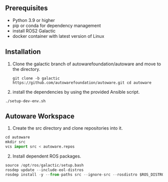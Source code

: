 ## Prerequisites
- Python 3.9 or higher
- pip or conda for dependency management
- install ROS2 Galactic
- docker container with latest version of Linux

## Installation
1. Clone the galactic branch of autowarefoundation/autoware and move to the directory.
   
   `git clone -b galactic https://github.com/autowarefoundation/autoware.git
cd autoware`
2.  install the dependencies by using the provided Ansible script.
   
   `./setup-dev-env.sh`

## Autoware Workspace
1. Create the src directory and clone repositories into it.
```python
cd autoware
mkdir src
vcs import src < autoware.repos
```
2. Install dependent ROS packages.
```python
source /opt/ros/galactic/setup.bash
rosdep update --include-eol-distros
rosdep install -y --from-paths src --ignore-src --rosdistro $ROS_DISTRO -r
```



